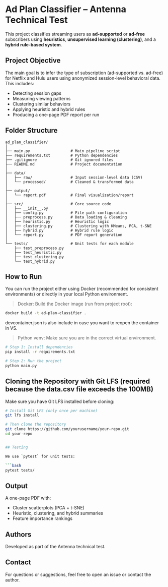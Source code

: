 # Ad Plan Classifier – Antenna Technical Test

This project classifies streaming users as **ad-supported** or **ad-free** subscribers using **heuristics**, **unsupervised learning (clustering)**, and a **hybrid rule-based system**.

## Project Objective

The main goal is to infer the type of subscription (ad-supported vs. ad-free) for Netflix and Hulu users using anonymized session-level behavioral data. This includes:

- Detecting session gaps
- Measuring viewing patterns
- Clustering similar behaviors
- Applying heuristic and hybrid rules
- Producing a one-page PDF report per run

## Folder Structure

```
ad_plan_classifier/
│
├── main.py                  # Main pipeline script
├── requirements.txt         # Python dependencies
├── .gitignore               # Git ignored files
├── README.md                # Project documentation
│
├── data/
│   ├── raw/                 # Input session-level data (CSV)
│   └── processed/           # Cleaned & transformed data
│
├── output/
│   └── report.pdf           # Final visualization/report
│
├── src/                     # Core source code
│   ├── __init__.py
│   ├── config.py            # File path configuration
│   ├── preprocess.py        # Data loading & cleaning
│   ├── heuristic.py         # Heuristic logic
│   ├── clustering.py        # Clustering with KMeans, PCA, t-SNE
│   ├── hybrid.py            # Hybrid rule logic
│   └── report.py            # PDF report generation
│
└── tests/                   # Unit tests for each module
    ├── test_preprocess.py
    ├── test_heuristic.py
    ├── test_clustering.py
    └── test_hybrid.py
```

## How to Run

You can run the project either using Docker (recommended for consistent environments) or directly in your local Python environment.

> Docker: Build the Docker image (run from project root):

```bash
docker build -t ad-plan-classifier .
```

devcontainer.json is also include in case you want to reopen the container in VS.

> Python venv: Make sure you are in the correct virtual environment.

```bash
# Step 1: Install dependencies
pip install -r requirements.txt

# Step 2: Run the project
python main.py
```

## Cloning the Repository with Git LFS (required because the data.csv file exceeds the 100MB)

Make sure you have Git LFS installed before cloning:

```bash
# Install Git LFS (only once per machine)
git lfs install

# Then clone the repository
git clone https://github.com/yourusername/your-repo.git
cd your-repo


## Testing

We use `pytest` for unit tests:

```bash
pytest tests/
```

## Output

A one-page PDF with:
- Cluster scatterplots (PCA + t-SNE)
- Heuristic, clustering, and hybrid summaries
- Feature importance rankings

## Authors

Developed as part of the Antenna technical test.

## Contact

For questions or suggestions, feel free to open an issue or contact the author.
